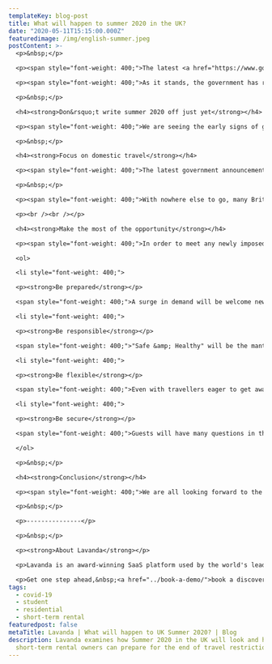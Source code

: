 ```yaml
---
templateKey: blog-post
title: What will happen to summer 2020 in the UK?
date: "2020-05-11T15:15:00.000Z"
featuredimage: /img/english-summer.jpeg
postContent: >-
  <p>&nbsp;</p>

  <p><span style="font-weight: 400;">The latest <a href="https://www.gov.uk/government/speeches/pm-statement-on-coronavirus-11-may-2020" target="_blank" rel="noopener">announcement from the UK government</a> is showing signs that people may finally be able to ease back into the world, albeit at a slower pace than some would like. Many questions are left open at the moment, mainly what will happen to summer 2020 in the UK? The summer is significant for us because it is the high season for school holidays, tourism and family get-togethers. In essence, summer is the time when people travel and the industries that support that travel make the bulk of their revenue.</span></p>

  <p><span style="font-weight: 400;">As it stands, the government has released the first draft of a roadmap that could see some of the hospitality industry return by July - that bodes well for short-term rental operators and accommodation providers with seasonal voids, such as Student blocks where there is a natural void in the summer. A July reopen ensures that the peak month of August will be available to UK travellers, when any schools that may have opened are out and before the anticipated return to normal term times in September. According to the Office of National Statistics <a href="https://www.ons.gov.uk/peoplepopulationandcommunity/leisureandtourism/bulletins/overseastravelandtourism/august2019provisionalresults">report on Overseas Travel and Tourism for August 2019</a>: there were 4.1 million visits to the UK by overseas residents in August 2019. Additionally, there were 9.4 million visits overseas for UK citizens in August 2019 - both were an increase on the 2018 figures. So, it should give some hope that, while August 2020 may not return to the same level of occupancy as before the pandemic, demand should be strong.</span></p>

  <p>&nbsp;</p>

  <h4><strong>Don&rsquo;t write summer 2020 off just yet</strong></h4>

  <p><span style="font-weight: 400;">We are seeing the early signs of green shoots globally. Carnival Cruise lines, beleaguered by their handling of the 1,500 coronavirus cases on nine of their ships, has seen a</span><a href="https://www.travelpulse.com/news/cruise/carnival-bookings-drastically-increase-after-announcing-new-sailing-dates.html"><span style="font-weight: 400;"> </span><span style="font-weight: 400;">200% increase YoY for their return on August 1st</span></a><span style="font-weight: 400;">. In parallel, Disneyland Shanghai announced (at short notice) that their doors would open on May 11. Tickets for the reopening</span><a href="https://www.barrons.com/articles/shanghai-disneyland-tickets-sold-out-in-minutes-disney-stock-is-rising-51588949428"><span style="font-weight: 400;"> </span><span style="font-weight: 400;">sold out in a matter of minutes</span></a><span style="font-weight: 400;"> - a clear indication that pent up travellers are eager to stretch their legs, even if it means adapting to new regulations. Our own data is already showing some positive signs of recovery, with cancellations falling to an all-time daily low since lockdown. We&rsquo;ve also witnessed the highest single days of new bookings over the past week (seen across our entire platform&rsquo;s network of properties).&nbsp;</span></p>

  <p>&nbsp;</p>

  <h4><strong>Focus on domestic travel</strong></h4>

  <p><span style="font-weight: 400;">The latest government announcement stated that international arrivals to the UK by air (except for those from Ireland and France) will be subject to a quarantine measure of 14 days prior to onward travel. This is undoubtedly a blow to the aviation industry as well as the travel and hospitality sectors. The thought of sitting around in a property for 2 weeks at their own expense, after having been locked down for months, will not motivate many international travellers to visit the UK anytime soon. With that knock-on effect, airlines will ground more flights, making flying out of the UK more difficult and expensive. The Health Secretary has also furthered that point, announcing that, "<a href="https://www.bbc.co.uk/news/business-52632976" target="_blank" rel="noopener">many British people are unlikely to be able to take foreign holidays this summer.</a>"</span></p>

  <p>&nbsp;</p>

  <p><span style="font-weight: 400;">With nowhere else to go, many Britons will turn their focus inward and explore more of what the UK has to offer. In 2019, 46.4 million domestic holiday trips were taken in the UK - 31.6 million of those were short breaks of 1-3 nights (according to the <a href="https://www.visitbritain.org/gb-tourism-survey-2019-overview">VisitBritain GB Tourism Survey 2019</a>). If the UK sees the expected surge in domestic travel, there will be a large increase in demand for accommodation, and many will be looking to avoid areas of high-traffic and shared social spaces such as those in hotels. So how can short-term holiday rental operators, Student and Build-to-rent accommodation providers make the most of this opportunity?</span></p>

  <p><br /><br /></p>

  <h4><strong>Make the most of the opportunity</strong></h4>

  <p><span style="font-weight: 400;">In order to meet any newly imposed government regulations, traveller concerns and ensure safety of guests and your teams, we have provided some tips to take into consideration when getting ready for domestic travellers:</span><span style="font-weight: 400;"><br /><br /></span></p>

  <ol>

  <li style="font-weight: 400;">

  <p><strong>Be prepared</strong></p>

  <span style="font-weight: 400;">A surge in demand will be welcome news but it is devastating to businesses who are unprepared and miss out. While many travellers regularly use OTAs (eg Airbnb, Booking.com) to book their stays, others will be searching for better deals directly, a more premium experience or something entirely different. Offering a direct-booking website is&nbsp; a way to showcase your properties to a wider audience, build your brand, accept payments directly and avoid fees of the OTAs. Be ready now to make the best of this summer.</span><span style="font-weight: 400;"><br /><br /></span></li>

  <li style="font-weight: 400;">

  <p><strong>Be responsible</strong></p>

  <span style="font-weight: 400;">"Safe &amp; Healthy" will be the mantra of the new traveller. Ensure to provide clear information on when and how your property is cleaned, ready to share at a moment&rsquo;s notice. For guidance around cleaning procedures, see <a href="https://news.airbnb.com/en-us/airbnbs-enhanced-cleaning-initiative-for-the-future-of-travel/" target="_blank" rel="noopener">Airbnb's Enhanced Cleaning Protocol</a> or <a href="https://www.vrma.org/safehome" target="_blank" rel="noopener">VRMA's SafeHome Cleaning Guidelines</a>. If you have yet to embrace technology to keep this information in real-time, now is the perfect opportunity. Travellers (and possibly governments) will likely expect to see your operation is handled through time-stamped logs and strong audit trails.</span><span style="font-weight: 400;"><br /><br /></span></li>

  <li style="font-weight: 400;">

  <p><strong>Be flexible</strong></p>

  <span style="font-weight: 400;">Even with travellers eager to get away, plans may change last-minute. Be flexible to their needs and you will create a loyal following. With planned Covid-19 tracking apps in place, travellers may need to cancel due to self-isolation; you may need to delay a booking for additional cleaning. Either way, flexibility and calendar management will be crucial to providing a safer and healthier experience for travellers and your team.</span><span style="font-weight: 400;"><br /><br /></span></li>

  <li style="font-weight: 400;">

  <p><strong>Be secure</strong></p>

  <span style="font-weight: 400;">Guests will have many questions in these early stages, it&rsquo;s important that you are able to provide information quickly and allay any concerns. If you are also operating outside of an OTA, you will want the ability to vet your guests. While some providers still use email for guest communications, travellers may not feel as comfortable providing ID information on the web. Adopt a guest communications tool that provides security and storage for sensitive documents and information.</span></li>

  </ol>

  <p>&nbsp;</p>

  <h4><strong>Conclusion</strong></h4>

  <p><span style="font-weight: 400;">We are all looking forward to the day when we can freely move and travel again - and for the first time since the crisis, we are now beginning to see some form of recovery evidenced by data. However, with the world emerging from this crisis in different stages, it&rsquo;s important to note that change may appear in a series of sprints and stalls. We recommend, especially for those with large seasonal voids this summer to expect a surge in domestic demand for alternative accommodation, and ready themselves to explore a mix of short and long-term strategies across your assets. No matter your approach to the market, Lavanda is always available to answer your questions, share our knowledge and help you make the best decisions for your business in this new world.</span></p>

  <p>&nbsp;</p>

  <p>---------------</p>

  <p>&nbsp;</p>

  <p><strong>About Lavanda</strong></p>

  <p>Lavanda is an award-winning SaaS platform used by the world's leading vacation rental, student and multifamily operators to increase NOI through short and medium term rentals. Clients include Greystar, CA Ventures, JLL, Savills and LaSalle amongst others.</p>

  <p>Get one step ahead,&nbsp;<a href="../book-a-demo/">book a discovery call</a>&nbsp;to see how we can help turbocharge your property management company.</p>
tags:
  - covid-19
  - student
  - residential
  - short-term rental
featuredpost: false
metaTitle: Lavanda | What will happen to UK Summer 2020? | Blog
description: Lavanda examines how Summer 2020 in the UK will look and how
  short-term rental owners can prepare for the end of travel restrictions.
---
```

